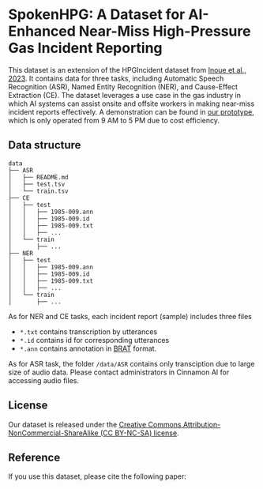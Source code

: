 # SpokenHPG: A Dataset for AI-Enhanced Near-Miss High-Pressure Gas Incident Reporting

This dataset is an extension of the HPGIncident dataset from [Inoue et al., 2023](https://github.com/Cinnamon/incident-ai-dataset). It contains data for three tasks, including Automatic Speech Recognition (ASR), Named Entity Recognition (NER), and Cause-Effect Extraction (CE). The dataset leverages a use case in the gas industry in which AI systems can assist onsite and offsite workers in making near-miss incident reports effectively. A demonstration can be found in [our prototype](https://bit.ly/incident-ai-demo), which is only operated from 9 AM to 5 PM due to cost efficiency.


## Data structure
```
data
├── ASR
│   ├── README.md
│   ├── test.tsv
│   └── train.tsv
├── CE
│   ├── test
│   │   ├── 1985-009.ann
│   │   ├── 1985-009.id
│   │   ├── 1985-009.txt
│   │   ├── ...
│   └── train
│       ├── ...
├── NER
│   ├── test
│   │   ├── 1985-009.ann
│   │   ├── 1985-009.id
│   │   ├── 1985-009.txt
│   │   ├── ...
│   └── train
│       ├── ...
```
As for NER and CE tasks, each incident report (sample) includes three files
- `*.txt` contains transcription by utterances
- `*.id` contains id for corresponding utterances
- `*.ann` contains annotation in [BRAT](https://brat.nlplab.org/) format.

As for ASR task, the folder `/data/ASR` contains only transciption due to large size of audio data.
Please contact administrators in Cinnamon AI for accessing audio files.


## License
Our dataset is released under the [Creative Commons Attribution-NonCommercial-ShareAlike (CC BY-NC-SA) license](LICENSE).

## Reference
If you use this dataset, please cite the following paper:
```

```